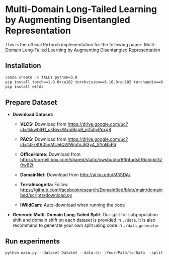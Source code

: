 # Multi-Domain Long-Tailed Learning by Augmenting Disentangled Representation

This is the official PyTorch implementation for the following paper: Multi-Domain Long-Tailed Learning by Augmenting Disentangled Representation

## Installation

```bash
conda create -n TALLY python=3.8
pip install torch==1.9.0+cu102 torchvision==0.10.0+cu102 torchaudio==0.9.0 -f https://download.pytorch.org/whl/torch_stable.html 
pip install wilds
```

## Prepare Dataset

* **Download Dataset:**

  * **VLCS:** Download from https://drive.google.com/uc?id=1skwblH1_okBwxWxmRsp9_qi15hyPpxg8

  * **PACS:** Download from  https://drive.google.com/uc?id=1JFr8f805nMUelQWWmfnJR3y4_SYoN5Pd

  * **OfficeHome:** Download from https://cornell.box.com/shared/static/xwsbubtcr8flqfuds5f6okqbr3z0w82t

  * **DomainNet:** Download from http://ai.bu.edu/M3SDA/

  * **TerraIncognita:** Follow https://github.com/facebookresearch/DomainBed/blob/main/domainbed/scripts/download.py

  * **iWildCam:** Auto-download when running the code

* **Generate Multi-Domain Long-Tailed Split**: Our split for subpopulation shift and domain shift on each dataset is provided in `./data`.  It is also recommand to generate your own split using code in `./data_generator`

## Run experiments

```python
python main.py --dataset Dataset --data-dir /Your/Path/to/Data --split suffix of split file 
```
